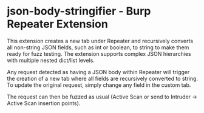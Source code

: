 # json-body-stringifier - Burp Repeater Extension

This extension creates a new tab under Repeater and recursively converts all non-string JSON fields, such as int or boolean, to string to make them ready for fuzz testing. The extension supports complex JSON hierarchies with multiple nested dict/list levels.

Any request detected as having a JSON body within Repeater will trigger the creation of a new tab where all fields are recursively converted to string. To update the original request, simply change any field in the custom tab.

The request can then be fuzzed as usual (Active Scan or send to Intruder -> Active Scan insertion points).
